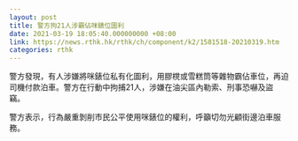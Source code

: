 ```yaml
---
layout: post
title: 警方拘21人涉霸佔咪錶位圖利
date: 2021-03-19 18:05:40.000000000 +08:00
link: https://news.rthk.hk/rthk/ch/component/k2/1581518-20210319.htm
categories: rthk
---
```


警方發現，有人涉嫌將咪錶位私有化圖利，用膠櫈或雪糕筒等雜物霸佔車位，再迫司機付款泊車。警方在行動中拘捕21人，涉嫌在油尖區內勒索、刑事恐嚇及盜竊。

警方表示，行為嚴重剝削市民公平使用咪錶位的權利，呼籲切勿光顧街邊泊車服務。
